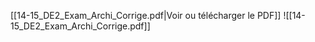 ﻿[[14-15_DE2_Exam_Archi_Corrige.pdf|Voir ou télécharger le PDF]]
![[14-15_DE2_Exam_Archi_Corrige.pdf]]
